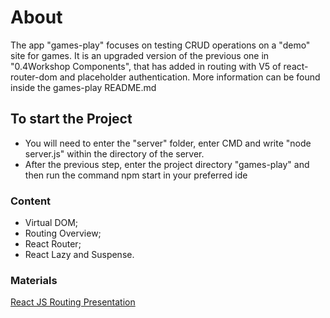 # About
The app "games-play" focuses on testing CRUD operations on a "demo" site for games. It is an upgraded version of the previous one in "0.4Workshop Components", that has added in routing with V5 of react-router-dom and placeholder authentication. More information can be found inside the games-play README.md

## To start the Project
- You will need to enter the "server" folder, enter CMD and write "node server.js" within the directory of the server.
- After the previous step, enter the project directory "games-play" and then run the command npm start in your preferred ide

### Content
- Virtual DOM;
- Routing Overview;
- React Router;
- React Lazy and Suspense.

### Materials
[React JS Routing Presentation](https://github.com/TheStormWeaver/Front-End/files/7564176/04.-React-JS-Routing.pptx)
